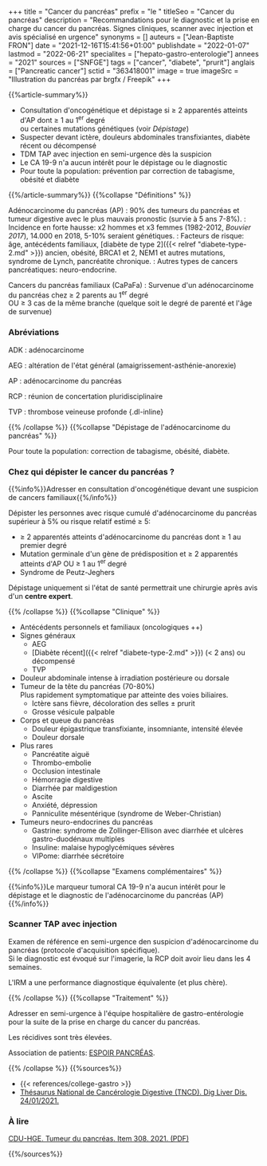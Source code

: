 +++
title = "Cancer du pancréas"
prefix = "le "
titleSeo = "Cancer du pancréas"
description = "Recommandations pour le diagnostic et la prise en charge du cancer du pancréas. Signes cliniques, scanner avec injection et avis spécialisé en urgence"
synonyms = []
auteurs = ["Jean-Baptiste FRON"]
date = "2021-12-16T15:41:56+01:00"
publishdate = "2022-01-07"
lastmod = "2022-06-21"
specialites = ["hepato-gastro-enterologie"]
annees = "2021"
sources = ["SNFGE"]
tags = ["cancer", "diabete", "prurit"]
anglais = ["Pancreatic cancer"]
sctid = "363418001"
image = true
imageSrc = "Illustration du pancréas par brgfx / Freepik"
+++

{{%article-summary%}}

- Consultation d'oncogénétique et dépistage si ≥ 2 apparentés atteints d'AP dont ≥ 1 au 1<sup>er</sup> degré  
  ou certaines mutations génétiques (voir *Dépistage*)
- Suspecter devant ictère, douleurs abdominales transfixiantes, diabète récent ou décompensé
- TDM TAP avec injection en semi-urgence dès la suspicion
- Le CA 19-9 n'a aucun intérêt pour le dépistage ou le diagnostic
- Pour toute la population: prévention par correction de tabagisme, obésité et diabète

{{%/article-summary%}}
{{%collapse "Définitions" %}}

Adénocarcinome du pancréas (AP)
: 90% des tumeurs du pancréas et tumeur digestive avec le plus mauvais pronostic (survie à 5 ans 7-8%).
: Incidence en forte hausse: x2 hommes et x3 femmes (1982-2012, *Bouvier 2017*), 14.000 en 2018, 5-10% seraient génétiques.
: Facteurs de risque: âge, antécédents familiaux, [diabète de type 2]({{< relref "diabete-type-2.md" >}}) ancien, obésité, BRCA1 et 2, NEM1 et autres mutations, syndrome de Lynch, pancréatite chronique.
: Autres types de cancers pancréatiques: neuro-endocrine.

Cancers du pancréas familiaux (CaPaFa)
: Survenue d'un adénocarcinome du pancréas chez ≥ 2 parents au 1<sup>er</sup> degré  
OU ≥ 3 cas de la même branche (quelque soit le degré de parenté et l'âge de survenue)

### Abréviations

ADK
: adénocarcinome

AEG
: altération de l'état général (amaigrissement-asthénie-anorexie)

AP
: adénocarcinome du pancréas

RCP
: réunion de concertation pluridisciplinaire

TVP
: thrombose veineuse profonde
{.dl-inline}

{{% /collapse %}}
{{%collapse "Dépistage de l'adénocarcinome du pancréas" %}}

Pour toute la population: correction de tabagisme, obésité, diabète.

### Chez qui dépister le cancer du pancréas ?

{{%info%}}Adresser en consultation d'oncogénétique devant une suspicion de cancers familiaux{{%/info%}}

Dépister les personnes avec risque cumulé d'adénocarcinome du pancréas supérieur à 5% ou risque relatif estimé ≥ 5:

- ≥ 2 apparentés atteints d'adénocarcinome du pancréas dont ≥ 1 au premier degré
- Mutation germinale d'un gène de prédisposition et ≥ 2 apparentés atteints d'AP OU ≥ 1 au 1<sup>er</sup> degré
- Syndrome de Peutz-Jeghers

Dépistage uniquement si l'état de santé permettrait une chirurgie après avis d'un **centre expert**.

{{% /collapse %}}
{{%collapse "Clinique" %}}

- Antécédents personnels et familiaux (oncologiques ++)
- Signes généraux
  - AEG
  - [Diabète récent]({{< relref "diabete-type-2.md" >}}) (< 2 ans) ou décompensé
  - TVP
- Douleur abdominale intense à irradiation postérieure ou dorsale
- Tumeur de la tête du pancréas (70-80%)  
  Plus rapidement symptomatique par atteinte des voies biliaires.
  - Ictère sans fièvre, décoloration des selles ± prurit
  - Grosse vésicule palpable
- Corps et queue du pancréas
  - Douleur épigastrique transfixiante, insomniante, intensité élevée
  - Douleur dorsale
- Plus rares
  - Pancréatite aiguë
  - Thrombo-embolie
  - Occlusion intestinale
  - Hémorragie digestive
  - Diarrhée par maldigestion
  - Ascite
  - Anxiété, dépression
  - Panniculite mésentérique (syndrome de Weber-Christian)
- Tumeurs neuro-endocrines du pancréas
  - Gastrine: syndrome de Zollinger-Ellison avec diarrhée et ulcères gastro-duodénaux multiples
  - Insuline: malaise hypoglycémiques sévères
  - VIPome: diarrhée sécrétoire

{{% /collapse %}}
{{%collapse "Examens complémentaires" %}}

{{%info%}}Le marqueur tumoral CA 19-9 n'a aucun intérêt pour le dépistage et le diagnostic de l'adénocarcinome du pancréas (AP){{%/info%}}

### Scanner TAP avec injection

Examen de référence en semi-urgence den suspicion d'adénocarcinome du pancréas (protocole d'acquisition spécifique).  
Si le diagnostic est évoqué sur l'imagerie, la RCP doit avoir lieu dans les 4 semaines.

L'IRM a une performance diagnostique équivalente (et plus chère).

{{% /collapse %}}
{{%collapse "Traitement" %}}

Adresser en semi-urgence à l'équipe hospitalière de gastro-entérologie pour la suite de la prise en charge du cancer du pancréas.

Les récidives sont très élevées.

Association de patients: [ESPOIR PANCRÉAS](https://www.espoir-pancreas.fr/).

{{% /collapse %}}
{{%sources%}}

- {{< references/college-gastro >}}
- [Thésaurus National de Cancérologie Digestive (TNCD). Dig Liver Dis. 24/01/2021.](https://www.snfge.org/content/9-cancer-du-pancreas)

### À lire

[CDU-HGE. Tumeur du pancréas. Item 308. 2021. (PDF)](https://www.snfge.org/sites/default/files/SNFGE/Formation/dsn_cdu-hge_2021-juillet.pdf)

{{%/sources%}}
